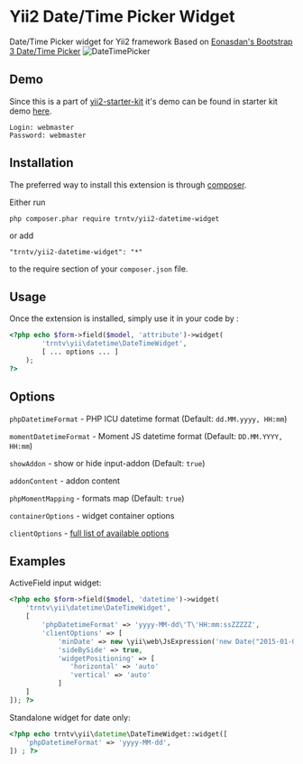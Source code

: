 # Yii2 Date/Time Picker Widget
Date/Time Picker widget for Yii2 framework
Based on [Eonasdan's Bootstrap 3 Date/Time Picker](https://github.com/Eonasdan/bootstrap-datetimepicker)
![DateTimePicker](http://i.imgur.com/nfnvh5g.png)

Demo
----
Since this is a part of [yii2-starter-kit](https://github.com/trntv/yii2-starter-kit) it's demo can be found in starter
kit demo [here](http://backend.yii2-starter-kit.terentev.net/article/create).

```
Login: webmaster
Password: webmaster
```

Installation
------------

The preferred way to install this extension is through [composer](http://getcomposer.org/download/).

Either run

```
php composer.phar require trntv/yii2-datetime-widget
```

or add

```
"trntv/yii2-datetime-widget": "*"
```

to the require section of your `composer.json` file.


## Usage

Once the extension is installed, simply use it in your code by  :

```php
<?php echo $form->field($model, 'attribute')->widget(
        'trntv\yii\datetime\DateTimeWidget',
        [ ... options ... ]
    ); 
?>
```

## Options
``phpDatetimeFormat`` - PHP ICU datetime format (Default: ``dd.MM.yyyy, HH:mm``)

``momentDatetimeFormat`` - Moment JS datetime format (Default: ``DD.MM.YYYY, HH:mm``)

``showAddon`` - show or hide input-addon (Default: ``true``)

``addonContent`` - addon content

``phpMomentMapping`` - formats map (Default: ``true``)

``containerOptions`` - widget container options

``clientOptions`` - [full list of available options](http://eonasdan.github.io/bootstrap-datetimepicker/Options/)

## Examples
ActiveField input widget:
```php
<?php echo $form->field($model, 'datetime')->widget(
    'trntv\yii\datetime\DateTimeWidget',
    [
        'phpDatetimeFormat' => 'yyyy-MM-dd\'T\'HH:mm:ssZZZZZ',
        'clientOptions' => [
            'minDate' => new \yii\web\JsExpression('new Date("2015-01-01")'),
            'sideBySide' => true,
            'widgetPositioning' => [
               'horizontal' => 'auto'
               'vertical' => 'auto'
            ]
    ]
]); ?>
```
Standalone widget for date only:
```php
<?php echo trntv\yii\datetime\DateTimeWidget::widget([
    'phpDatetimeFormat' => 'yyyy-MM-dd',
]) ; ?>
```
